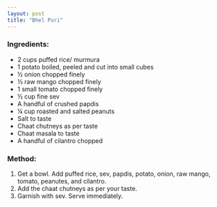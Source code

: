```yaml
---
layout: post
title: "Bhel Puri"
---
```




### Ingredients:
* 2 cups puffed rice/ murmura
* 1 potato boiled, peeled and cut into small cubes
* ½ onion chopped finely
* ½ raw mango chopped finely
* 1 small tomato chopped finely
* ½ cup fine sev
* A handful of crushed papdis
* ¼ cup roasted and salted peanuts
* Salt to taste
* Chaat chutneys as per taste
* Chaat masala  to taste
* A handful of cilantro chopped

### Method:
1. Get a bowl. Add puffed rice, sev, papdis, potato, onion, raw mango, tomato, peanutes, and cilantro. 
2. Add the chaat chutneys as per your taste. 
3. Garnish with sev. Serve immediately.